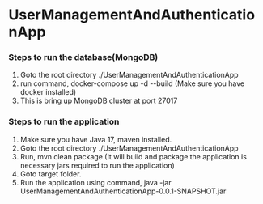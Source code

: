 # UserManagementAndAuthenticationApp

### Steps to run the database(MongoDB)

1. Goto the root directory ./UserManagementAndAuthenticationApp
2. run command, docker-compose up -d --build (Make sure you have docker installed)
3. This is bring up MongoDB cluster at port 27017

### Steps to run the application

1. Make sure you have Java 17, maven installed.
2. Goto the root directory ./UserManagementAndAuthenticationApp
3. Run, mvn clean package (It will build and package the application is necessary jars required to run the application)
4. Goto target folder.
4. Run the application using command, java -jar UserManagementAndAuthenticationApp-0.0.1-SNAPSHOT.jar
